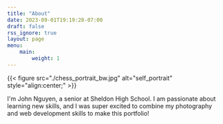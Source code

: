 ```yaml
---
title: "About"
date: 2023-09-01T19:19:28-07:00
draft: false
rss_ignore: true
layout: page
menu:
    main:
        weight: 1
---
```

{{< figure src="./chess_portrait_bw.jpg" alt="self_portrait" style="align:center;" >}}

I'm John Nguyen, a senior at Sheldon High School. I am passionate about learning new skills, and I was super excited to combine my photography and web development skills to make this portfolio!
